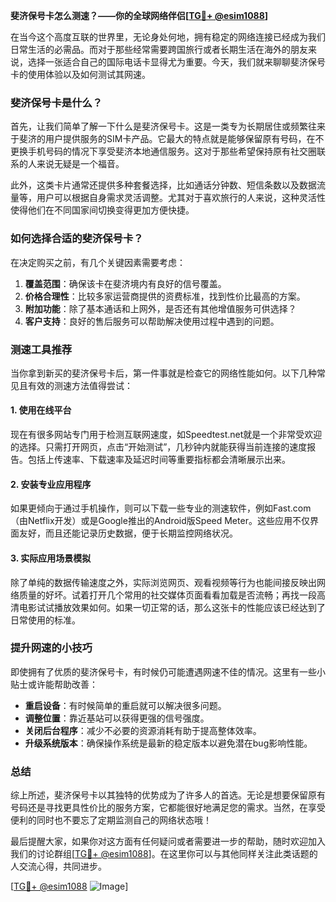 **斐济保号卡怎么测速？——你的全球网络伴侣[[TG💪+ @esim1088](https://t.me/s/esim1088)]**

在当今这个高度互联的世界里，无论身处何地，拥有稳定的网络连接已经成为我们日常生活的必需品。而对于那些经常需要跨国旅行或者长期生活在海外的朋友来说，选择一张适合自己的国际电话卡显得尤为重要。今天，我们就来聊聊斐济保号卡的使用体验以及如何测试其网速。

### 斐济保号卡是什么？

首先，让我们简单了解一下什么是斐济保号卡。这是一类专为长期居住或频繁往来于斐济的用户提供服务的SIM卡产品。它最大的特点就是能够保留原有号码，在不更换手机号码的情况下享受斐济本地通信服务。这对于那些希望保持原有社交圈联系的人来说无疑是一个福音。

此外，这类卡片通常还提供多种套餐选择，比如通话分钟数、短信条数以及数据流量等，用户可以根据自身需求灵活调整。尤其对于喜欢旅行的人来说，这种灵活性使得他们在不同国家间切换变得更加方便快捷。

### 如何选择合适的斐济保号卡？

在决定购买之前，有几个关键因素需要考虑：

1. **覆盖范围**：确保该卡在斐济境内有良好的信号覆盖。
2. **价格合理性**：比较多家运营商提供的资费标准，找到性价比最高的方案。
3. **附加功能**：除了基本通话和上网外，是否还有其他增值服务可供选择？
4. **客户支持**：良好的售后服务可以帮助解决使用过程中遇到的问题。

### 测速工具推荐

当你拿到新买的斐济保号卡后，第一件事就是检查它的网络性能如何。以下几种常见且有效的测速方法值得尝试：

#### 1. 使用在线平台
现在有很多网站专门用于检测互联网速度，如Speedtest.net就是一个非常受欢迎的选择。只需打开网页，点击“开始测试”，几秒钟内就能获得当前连接的速度报告。包括上传速率、下载速率及延迟时间等重要指标都会清晰展示出来。

#### 2. 安装专业应用程序
如果更倾向于通过手机操作，则可以下载一些专业的测速软件，例如Fast.com（由Netflix开发）或是Google推出的Android版Speed Meter。这些应用不仅界面友好，而且还能记录历史数据，便于长期监控网络状况。

#### 3. 实际应用场景模拟
除了单纯的数据传输速度之外，实际浏览网页、观看视频等行为也能间接反映出网络质量的好坏。试着打开几个常用的社交媒体页面看看加载是否流畅；再找一段高清电影试试播放效果如何。如果一切正常的话，那么这张卡的性能应该已经达到了日常使用的标准。

### 提升网速的小技巧

即使拥有了优质的斐济保号卡，有时候仍可能遭遇网速不佳的情况。这里有一些小贴士或许能帮助改善：

- **重启设备**：有时候简单的重启就可以解决很多问题。
- **调整位置**：靠近基站可以获得更强的信号强度。
- **关闭后台程序**：减少不必要的资源消耗有助于提高整体效率。
- **升级系统版本**：确保操作系统是最新的稳定版本以避免潜在bug影响性能。

### 总结

综上所述，斐济保号卡以其独特的优势成为了许多人的首选。无论是想要保留原有号码还是寻找更具性价比的服务方案，它都能很好地满足您的需求。当然，在享受便利的同时也不要忘了定期监测自己的网络状态哦！

最后提醒大家，如果你对这方面有任何疑问或者需要进一步的帮助，随时欢迎加入我们的讨论群组[[TG💪+ @esim1088](https://t.me/s/esim1088)]。在这里你可以与其他同样关注此类话题的人交流心得，共同进步。

[[TG💪+ @esim1088](https://t.me/s/esim1088) ![Image](https://i.postimg.cc/4NQfJmqS/Snipaste-2025-05-13-00-14-12.png)]